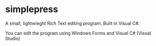 # simplepress
A small, lightwieght Rich Text editing program.  Built in Visual C#.

You can edit the program using Windows Forms and Visual C# (Visual Studio)
